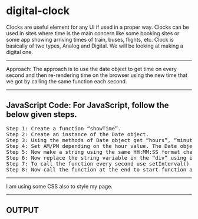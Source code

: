 # digital-clock
<p>Clocks are useful element for any UI if used in a proper way. Clocks can be used in sites where time is the main concern like some booking sites or some app showing arriving times of train, buses, flights, etc. Clock is basically of two types, Analog and Digital. We will be looking at making a digital one. </p>
<hr>
<p?<b>Approach:</b> The approach is to use the date object to get time on every second and then re-rendering time on the browser using the new time that we got by calling the same function each second.</p> 
<hr>
<h2>JavaScript Code: For JavaScript, follow the below given steps.</h2>
<pre>
Step 1: Create a function “showTime”.
Step 2: Create an instance of the Date object.
Step 3: Using the methods of Date object get “hours”, “minute” and “seconds”.
Step 4: Set AM/PM depending on the hour value. The Date object works on 24-hour format so we change hour back to 1 when it get’s larger than 12. The AM/PM also changes according to that.
Step 5: Now make a string using the same HH:MM:SS format changing the hour, minute, and second value with the values, we get from Date object methods.
Step 6: Now replace the string variable in the “div” using innerHTML property.
Step 7: To call the function every second use setInterval() method and set time-interval as 1000ms which is equal to 1s.
Step 8: Now call the function at the end to start function at exact reloading/rendering time as setInterval() will call first after 1s of rendering.
</pre>
<hr>
<p> I am using some CSS also to style my page.</p>
<hr>
<h2>OUTPUT</h2>
